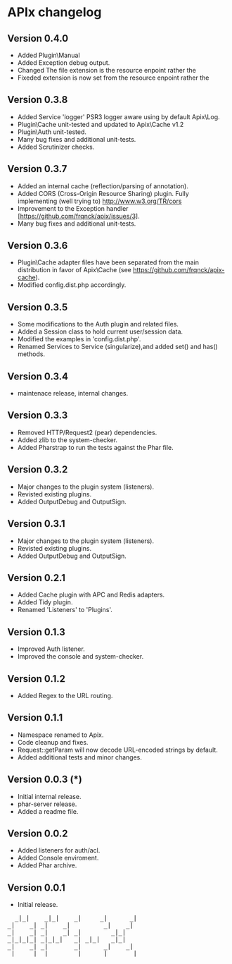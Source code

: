 APIx changelog
==============

Version 0.4.0
-------------
* Added Plugin\Manual
* Added Exception debug output.
* Changed The file extension is the resource enpoint rather the
* Fixeded extension is now set from the resource enpoint rather the


Version 0.3.8
-------------
* Added Service 'logger' PSR3 logger aware using by default Apix\Log.
* Plugin\Cache unit-tested and updated to Apix\Cache v1.2
* Plugin\Auth unit-tested.
* Many bug fixes and additional unit-tests.
* Added Scrutinizer checks.

Version 0.3.7
-------------
* Added an internal cache (reflection/parsing of annotation).
* Added CORS (Cross-Origin Resource Sharing) plugin. Fully implementing (well
  trying to) http://www.w3.org/TR/cors
* Improvement to the Exception handler [https://github.com/frqnck/apix/issues/3].
* Many bug fixes and additional unit-tests.

Version 0.3.6
-------------
* Plugin\Cache adapter files have been separated from the main distribution in
  favor of Apix\Cache (see https://github.com/frqnck/apix-cache).
* Modified config.dist.php accordingly.

Version 0.3.5
-------------
* Some modifications to the Auth plugin and related files.
* Added a Session class to hold current user/session data.
* Modified the examples in 'config.dist.php'.
* Renamed Services to Service (singularize),and added set() and has() methods.

Version 0.3.4
-------------
* maintenace release, internal changes.

Version 0.3.3
-------------
* Removed HTTP/Request2 (pear) dependencies.
* Added zlib to the system-checker.
* Added Pharstrap to run the tests against the Phar file.

Version 0.3.2
-------------
* Major changes to the plugin system (listeners).
* Revisted existing plugins.
* Added OutputDebug and OutputSign.

Version 0.3.1
-------------
* Major changes to the plugin system (listeners).
* Revisted existing plugins.
* Added OutputDebug and OutputSign.

Version 0.2.1
-------------
* Added Cache plugin with APC and Redis adapters.
* Added Tidy plugin.
* Renamed 'Listeners' to 'Plugins'.

Version 0.1.3
-------------
* Improved Auth listener.
* Improved the console and system-checker.

Version 0.1.2
-------------
* Added Regex to the URL routing.

Version 0.1.1
-------------
* Namespace renamed to Apix.
* Code cleanup and fixes.
* Request::getParam will now decode URL-encoded strings by default.
* Added additional tests and minor changes.

Version 0.0.3 (*)
-------------
* Initial internal release.
* phar-server release.
* Added a readme file.

Version 0.0.2
-------------
* Added listeners for auth/acl.
* Added Console enviroment.
* Added Phar archive.

Version 0.0.1
-------------
* Initial release.


<pre>
  _|_|    _|_|    _|     _|      _|
_|    _| _|    _|         _|    _|
_|    _| _|    _| _|        _|_|
_|_|_|_| _|_|_|   _| _|_|   _|_|
_|    _| _|       _|      _|    _|
_|    _| _|       _|     _|      _|
</pre>
